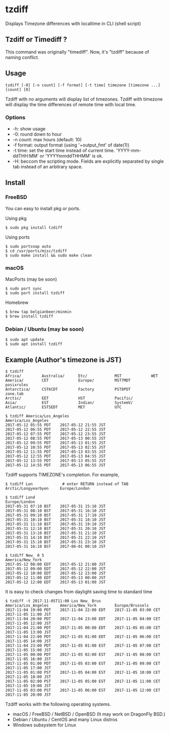 # tzdiff

Displays Timezone differences with localtime in CLI (shell script)

## Tzdiff or Timediff ?

This command was originally "timediff". Now, it's "tzdiff" because of naming conflict.

## Usage

    tzdiff [-0] [-n count] [-f format] [-t time] timezone [timezone ...] [count] [0]

Tzdiff with no arguments will display list of timezones.
Tzdiff with timezone will display the time differences of remote time with local time.

### Options

* -h: show usage
* -0: round down to hour
* -n count: max hours (default: 10)
* -f format: output format (using '+output_fmt' of date(1))
* -t time: set the start time instead of current time.
 'YYYY-mm-ddTHH:MM' or 'YYYYmmddTHHMM' is ok.
* -H: beccom the scripting mode. Fields are explicitly separated by single tab instead of an arbitrary space.

## Install

### FreeBSD

You can easy to install pkg or ports.

Using pkg

    $ sudo pkg install tzdiff

Using ports

    $ sudo portsnap auto
    $ cd /usr/ports/misc/tzdiff
    $ sudo make install && sudo make clean

### macOS

MacPorts (may be soon)

    $ sudo port sync
    $ sudo port install tzdiff

Homebrew

    $ brew tap belgianbeer/minmin
    $ brew install tzdiff

### Debian / Ubuntu (may be soon)

    $ sudo apt update
    $ sudo apt install tzdiff

## Example (Author's timezone is JST)

    $ tzdiff
    Africa/         Australia/      Etc/            MST             WET
    America/        CET             Europe/         MST7MDT         posixrules
    Antarctica/     CST6CDT         Factory         PST8PDT         zone.tab
    Arctic/         EET             HST             Pacific/
    Asia/           EST             Indian/         SystemV/
    Atlantic/       EST5EDT         MET             UTC

    $ tzdiff America/Los_Angeles
    America/Los_Angeles
    2017-05-12 05:55 PDT    2017-05-12 21:55 JST
    2017-05-12 06:55 PDT    2017-05-12 22:55 JST
    2017-05-12 07:55 PDT    2017-05-12 23:55 JST
    2017-05-12 08:55 PDT    2017-05-13 00:55 JST
    2017-05-12 09:55 PDT    2017-05-13 01:55 JST
    2017-05-12 10:55 PDT    2017-05-13 02:55 JST
    2017-05-12 11:55 PDT    2017-05-13 03:55 JST
    2017-05-12 12:55 PDT    2017-05-13 04:55 JST
    2017-05-12 13:55 PDT    2017-05-13 05:55 JST
    2017-05-12 14:55 PDT    2017-05-13 06:55 JST

Tzdiff supports TIMEZONE's completion. For example,

    $ tzdiff Lon             # enter RETURN instead of TAB
    Arctic/Longyearbyen     Europe/London

    $ tzdiff Lond
    Europe/London
    2017-05-31 07:10 BST    2017-05-31 15:10 JST
    2017-05-31 08:10 BST    2017-05-31 16:10 JST
    2017-05-31 09:10 BST    2017-05-31 17:10 JST
    2017-05-31 10:10 BST    2017-05-31 18:10 JST
    2017-05-31 11:10 BST    2017-05-31 19:10 JST
    2017-05-31 12:10 BST    2017-05-31 20:10 JST
    2017-05-31 13:10 BST    2017-05-31 21:10 JST
    2017-05-31 14:10 BST    2017-05-31 22:10 JST
    2017-05-31 15:10 BST    2017-05-31 23:10 JST
    2017-05-31 16:10 BST    2017-06-01 00:10 JST

    $ tzdiff New_ 0 5
    America/New_York
    2017-05-12 08:00 EDT    2017-05-12 21:00 JST
    2017-05-12 09:00 EDT    2017-05-12 22:00 JST
    2017-05-12 10:00 EDT    2017-05-12 23:00 JST
    2017-05-12 11:00 EDT    2017-05-13 00:00 JST
    2017-05-12 12:00 EDT    2017-05-13 01:00 JST

It is easy to check changes from daylight saving time to standard time

    $ tzdiff -t 2017-11-05T11:00 Los New_ Brus
    America/Los_Angeles     America/New_York        Europe/Brussels
    2017-11-04 19:00 PDT    2017-11-04 22:00 EDT    2017-11-05 03:00 CET    2017-11-05 11:00 JST
    2017-11-04 20:00 PDT    2017-11-04 23:00 EDT    2017-11-05 04:00 CET    2017-11-05 12:00 JST
    2017-11-04 21:00 PDT    2017-11-05 00:00 EDT    2017-11-05 05:00 CET    2017-11-05 13:00 JST
    2017-11-04 22:00 PDT    2017-11-05 01:00 EDT    2017-11-05 06:00 CET    2017-11-05 14:00 JST
    2017-11-04 23:00 PDT    2017-11-05 01:00 EST    2017-11-05 07:00 CET    2017-11-05 15:00 JST
    2017-11-05 00:00 PDT    2017-11-05 02:00 EST    2017-11-05 08:00 CET    2017-11-05 16:00 JST
    2017-11-05 01:00 PDT    2017-11-05 03:00 EST    2017-11-05 09:00 CET    2017-11-05 17:00 JST
    2017-11-05 01:00 PST    2017-11-05 04:00 EST    2017-11-05 10:00 CET    2017-11-05 18:00 JST
    2017-11-05 02:00 PST    2017-11-05 05:00 EST    2017-11-05 11:00 CET    2017-11-05 19:00 JST
    2017-11-05 03:00 PST    2017-11-05 06:00 EST    2017-11-05 12:00 CET    2017-11-05 20:00 JST

Tzdiff works with the following operating systems.

* macOS / FreeBSD / NetBSD / OpenBSD (It may work on DragonFly BSD.)
* Debian / Ubuntu / CentOS and many Linux distros
* Windows subsystem for Linux
